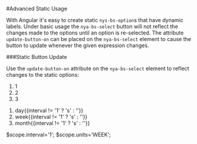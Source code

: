 #Advanced Static Usage

With Angular it's easy to create static `nys-bs-option`s that have dynamic labels. Under basic usage the `nya-bs-select` button will not reflect the changes made to the options
until an option is re-selected. The attribute `update-button-on` can be placed on the `nya-bs-select` element to cause the button to update whenever the given expression changes.

###Static Button Update

Use the `update-button-on` attribute on the `nya-bs-select` element to reflect changes to the static options:

<example>
<file name="index.html">
<ol class="nya-bs-select" ng-model="interval">
  <li class="nya-bs-option" value="1">
    <a>1</a>
  </li>
  <li class="nya-bs-option" value="2">
    <a>2</a>
  </li>
  <li class="nya-bs-option" value="3">
    <a>3</a>
  </li>
</ol>
<ol class="nya-bs-select" ng-model="units" update-button-on="interval">
  <li class="nya-bs-option" value="DAY">
    <a>day{{interval != '1' ? 's' : ''}}</a>
  </li>
  <li class="nya-bs-option" value="WEEK">
    <a>week{{interval != '1' ? 's' : ''}}</a>
  </li>
  <li class="nya-bs-option" value="MONTH">
    <a>month{{interval != '1' ? 's' : ''}}</a>
  </li>
</ol>
</file>
<file name="script.js">
$scope.interval='1';
$scope.units='WEEK';
</file>
</example>